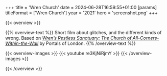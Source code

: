 +++
title = 'Wren Church'
date = 2024-06-28T16:59:55+01:00
[params]
    titleFormat = ['Wren Church']
    year = '2021'
    hero = 'screenshot.png'
+++

{{< overview >}}

{{% overview-text %}}
Short film about glitches, and the different kinds of wrong. Based on [*Wren’s Restless Sanctuary: The Church of All-Corners-Within-the-Wall*](https://portalsoflondon.com/2017/11/28/wrens-restless-sanctuary-the-church-of-all-corners-within-the-wall/) by Portals of London.
{{% /overview-text %}}

{{< overview-images >}}
{{< youtube re3KjNiRjmY >}}
{{< /overview-images >}}

{{< /overview >}}